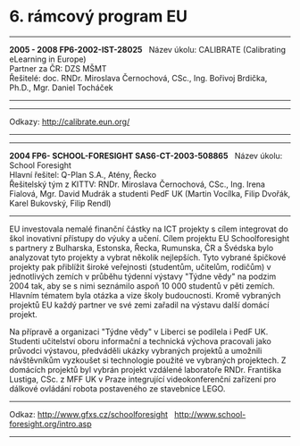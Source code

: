 # 6. rámcový program EU

  ------------------------------------ ------------------------------------------------------------------------------------------ ---
  **2005 - 2008 FP6-2002-IST-28025**                                                                                               
  Název úkolu:                         CALIBRATE (Calibrating eLearning in Europe)                                                
  Partner za ČR:                       DZS MŠMT                                                                                   
  Řešitelé:                            doc. RNDr. Miroslava Černochová, CSc., Ing. Bořivoj Brdička, Ph.D., Mgr. Daniel Tocháček   
  ------------------------------------ ------------------------------------------------------------------------------------------ ---

  --------- -----------------------------
  Odkazy:   <http://calibrate.eun.org/>
  --------- -----------------------------

  ---------------------------------------------------- -------------------------------------------------------------------------------------------------------------------------------------------------------- ---
  **2004 FP6- SCHOOL-FORESIGHT SAS6-CT-2003-508865**                                                                                                                                                             
  Název úkolu:                                         School Foresight                                                                                                                                         
  Hlavní řešitel:                                      Q-Plan S.A., Atény, Řecko                                                                                                                                
  Řešitelský tým z KITTV:                              RNDr. Miroslava Černochová, CSc., Ing. Irena Fialová, Mgr. David Mudrák a studenti PedF UK (Martin Vocílka, Filip Dvořák, Karel Bukovský, Filip Rendl)   
  ---------------------------------------------------- -------------------------------------------------------------------------------------------------------------------------------------------------------- ---

EU investovala nemalé finanční částky na ICT projekty s cílem integrovat
do škol inovativní přístupy do výuky a učení. Cílem projektu EU
Schoolforesight s partnery z Bulharska, Estonska, Řecka, Rumunska, ČR a
Švédska bylo analyzovat tyto projekty a vybrat několik nejlepších. Tyto
vybrané špičkové projekty pak přiblížit široké veřejnosti (studentům,
učitelům, rodičům) v jednotlivých zemích v průběhu týdenní výstavy
\"Týdne vědy\" na podzim 2004 tak, aby se s nimi seznámilo aspoň 10 000
studentů v pěti zemích. Hlavním tématem byla otázka a vize školy
budoucnosti. Kromě vybraných projektů EU každý partner ve své zemi
zařadil na výstavu další domácí projekt.

Na přípravě a organizaci \"Týdne vědy\" v Liberci se podílela i PedF UK.
Studenti učitelství oboru informační a technická výchova pracovali jako
průvodci výstavou, předváděli ukázky vybraných projektů a umožnili
návštěvníkům vyzkoušet si technologie použité ve vybraných projektech. Z
domácích projektů byl vybrán projekt vzdálené laboratoře RNDr. Františka
Lustiga, CSc. z MFF UK v Praze integrující videokonferenční zařízení pro
dálkové ovládání robota postaveného ze stavebnice LEGO.

  -------- ---------------------------------------------
  Odkaz:   <http://www.gfxs.cz/schoolforesight>
           <http://www.school-foresight.org/intro.asp>
  -------- ---------------------------------------------
